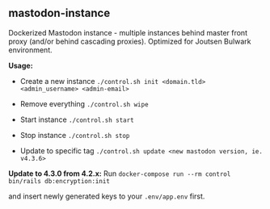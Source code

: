 
## mastodon-instance
Dockerized Mastodon instance - multiple instances behind master front proxy
(and/or behind cascading proxies). Optimized for Joutsen Bulwark environment.

**Usage:**

- Create a new instance
`./control.sh init <domain.tld> <admin_username> <admin-email>`

- Remove everything
`./control.sh wipe`

- Start instance
`./control.sh start`

- Stop instance
`./control.sh stop`

- Update to specific tag
`./control.sh update <new mastodon version, ie. v4.3.6>`

**Update to 4.3.0 from 4.2.x:**
Run
`docker-compose run --rm control bin/rails db:encryption:init`

and insert newly generated keys to your `.env/app.env` first.